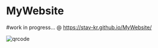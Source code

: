# MyWebsite
#work in progress...
@  https://stav-kr.github.io/MyWebsite/

![qrcode](https://user-images.githubusercontent.com/83426703/133517971-889f0b7c-3dc2-49e2-a64a-ad0ec5e9f69c.png)

